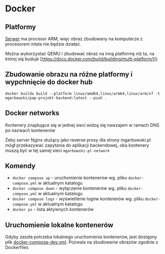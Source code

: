 # Docker

## Platformy
[Serwer](./server.md) ma procesor ARM, więc obraz zbudowany na komputerze z procesorem intela nie będzie działać.

Można wykorzystać QEMU i zbudować obraz na inną platformę niż ta, na której się buduje
[https://docs.docker.com/build/building/multi-platform/]()

## Zbudowanie obrazu na różne platformy i wypchnięcie do docker hub
```shell
docker buildx build --platform linux/amd64,linux/arm64,linux/arm/v7 -t mgarbowski/pap-projekt-backend:latest --push .
```

## Docker networks
Kontenery znajdujące się w jednej sieci widzą się nawzajem w ramach DNS po nazwach kontenerów

Żeby server Nginx służący jako reverse proxy dla strony mgarbowski.pl mógł przekazywać zapytania do aplikacji backendowej,
oba kontenery muszą być w tej samej sieci `mgarbowski-pl-network`

## Komendy
* `docker compose up` - uruchomienie kontenerów wg. pliku `docker-compose.yml` w aktualnym katalogu
* `docker compose down` - wyłączenie kontenerów wg. pliku `docker-compose.yml` w aktualnym katalogu
* `docker compose logs` - wyświetlenie logów kontenerów wg. pliku `docker-compose.yml` w aktualnym katalogu
* `docker ps` - lista aktywnych kontenerów


## Uruchomienie lokalne kontenerów
Gdyby zaszła potrzeba lokalnego uruchomienia kontenerów, jest dostępny plik [docker-compose-dev.yml](../docker-compose-dev.yml).
Pozwala na zbudowanie obrazów zgodnie z Dockerfiles